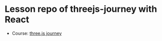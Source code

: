 # Lesson repo of threejs-journey with React

- Course: [three.js journey](https://threejs-journey.com/)

